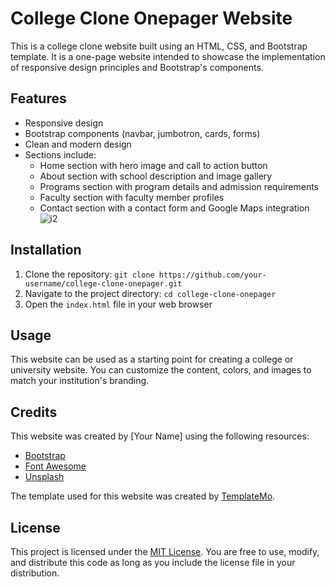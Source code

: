 # College Clone Onepager Website

This is a college clone website built using an HTML, CSS, and Bootstrap template. It is a one-page website intended to showcase the implementation of responsive design principles and Bootstrap's components. 

## Features

- Responsive design
- Bootstrap components (navbar, jumbotron, cards, forms)
- Clean and modern design
- Sections include:
  - Home section with hero image and call to action button
  - About section with school description and image gallery
  - Programs section with program details and admission requirements
  - Faculty section with faculty member profiles
  - Contact section with a contact form and Google Maps integration
![i2](https://user-images.githubusercontent.com/84958938/235342633-57415481-82a0-45ee-9306-5ce9f0340761.png)

## Installation

1. Clone the repository: `git clone https://github.com/your-username/college-clone-onepager.git`
2. Navigate to the project directory: `cd college-clone-onepager`
3. Open the `index.html` file in your web browser

## Usage

This website can be used as a starting point for creating a college or university website. You can customize the content, colors, and images to match your institution's branding. 

## Credits

This website was created by [Your Name] using the following resources:

- [Bootstrap](https://getbootstrap.com/)
- [Font Awesome](https://fontawesome.com/)
- [Unsplash](https://unsplash.com/)

The template used for this website was created by [TemplateMo](https://templatemo.com/).

## License

This project is licensed under the [MIT License](https://opensource.org/licenses/MIT). You are free to use, modify, and distribute this code as long as you include the license file in your distribution.
